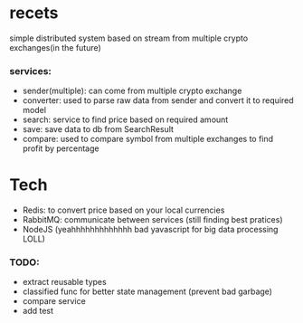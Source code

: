 # recets
simple distributed system based on stream from multiple crypto exchanges(in the future)

### services:
- sender(multiple): can come from multiple crypto exchange
- converter: used to parse raw data from sender and convert it to required model
- search: service to find price based on required amount
- save: save data to db from SearchResult
- compare: used to compare symbol from multiple exchanges to find profit by percentage

# Tech
- Redis: to convert price based on your local currencies
- RabbitMQ: communicate between services (still finding best pratices)
- NodeJS (yeahhhhhhhhhhhhh bad yavascript for big data processing LOLL)

### TODO:
- extract reusable types
- classified func for better state management (prevent bad garbage)
- compare service
- add test
